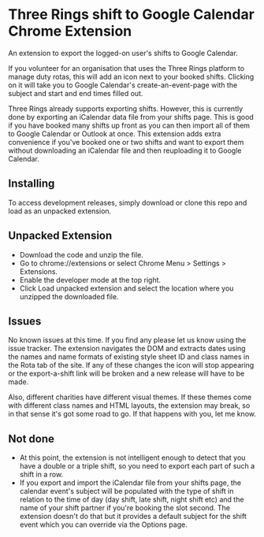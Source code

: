 Three Rings shift to Google Calendar Chrome Extension
==========
An extension to export the logged-on user's shifts to Google Calendar.

If you volunteer for an organisation that uses the Three Rings platform to manage duty rotas, this will add an icon next to your booked shifts. Clicking on it will take you to Google Calendar's create-an-event-page with the subject and start and end times filled out.

Three Rings already supports exporting shifts. However, this is currently done by exporting an iCalendar data file from your shifts page. This is good if you have booked many shifts up front as you can then import all of them to Google Calendar or Outlook at once. This extension adds extra convenience if you've booked one or two shifts and want to export them without downloading an iCalendar file and then reuploading it to Google Calendar.

Installing
-----
To access development releases, simply download or clone this repo and load as an unpacked extension.

Unpacked Extension
-----
* Download the code and unzip the file.
* Go to chrome://extensions or select Chrome Menu > Settings > Extensions.
* Enable the developer mode at the top right.
* Click Load unpacked extension and select the location where you unzipped the downloaded file.

Issues
-----
No known issues at this time. If you find any please let us know using the issue tracker. The extension navigates the DOM and extracts dates using the names and name formats of existing style sheet ID and class names in the Rota tab of the site. If any of these changes the icon will stop appearing or the export-a-shift link will be broken and a new release will have to be made.

Also, different charities have different visual themes. If these themes come with different class names and HTML layouts, the extension may break, so in that sense it's got some road to go. If that happens with you, let me know.

Not done
-----
* At this point, the extension is not intelligent enough to detect that you have a double or a triple shift, so you need to export each part of such a shift in a row.
* If you export and import the iCalendar file from your shifts page, the calendar event's subject will be populated with the type of shift in relation to the time of day (day shift, late shift, night shift etc) and the name of your shift partner if you're booking the slot second. The extension doesn't do that but it provides a default subject for the shift event which you can override via the Options page.
